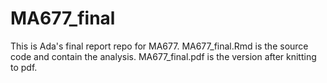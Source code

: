 # MA677_final
This is Ada's final report repo for MA677. 
MA677_final.Rmd is the source code and contain the analysis.
MA677_final.pdf is the version after knitting to pdf. 
